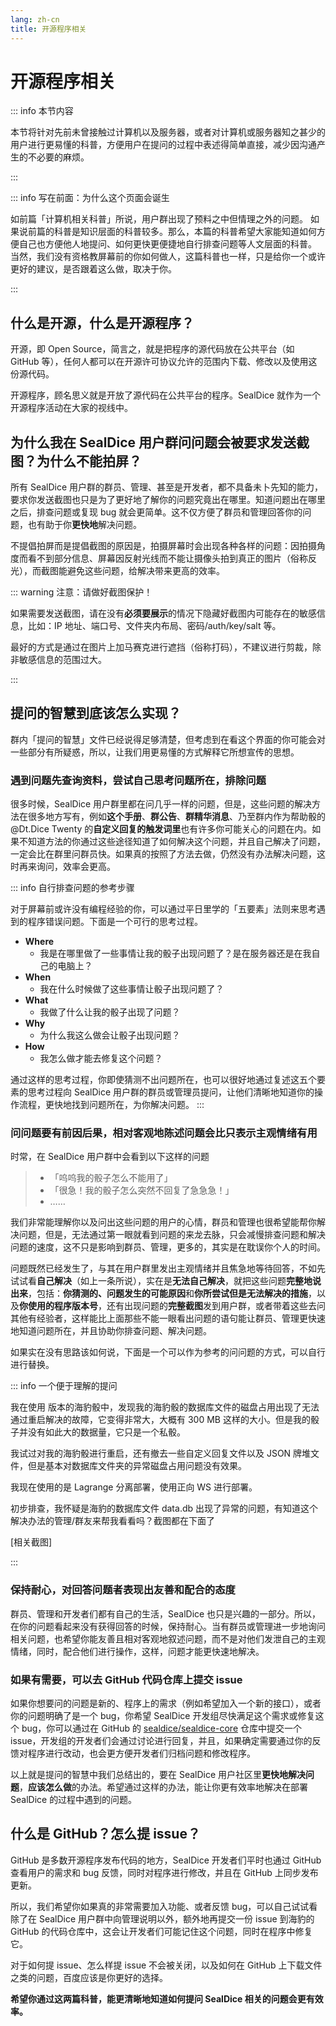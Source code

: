 ```yaml
---
lang: zh-cn
title: 开源程序相关
---
```


# 开源程序相关

::: info 本节内容

本节将针对先前未曾接触过计算机以及服务器，或者对计算机或服务器知之甚少的用户进行更易懂的科普，方便用户在提问的过程中表述得简单直接，减少因沟通产生的不必要的麻烦。

:::

::: info 写在前面：为什么这个页面会诞生

如前篇「计算机相关科普」所说，用户群出现了预料之中但情理之外的问题。
如果说前篇的科普是知识层面的科普较多。那么，本篇的科普希望大家能知道如何方便自己也方便他人地提问、如何更快更便捷地自行排查问题等人文层面的科普。
当然，我们没有资格教屏幕前的你如何做人，这篇科普也一样，只是给你一个或许更好的建议，是否跟着这么做，取决于你。

:::

## 什么是开源，什么是开源程序？

开源，即 Open Source，简言之，就是把程序的源代码放在公共平台（如 GitHub 等），任何人都可以在开源许可协议允许的范围内下载、修改以及使用这份源代码。

开源程序，顾名思义就是开放了源代码在公共平台的程序。SealDice 就作为一个开源程序活动在大家的视线中。

## 为什么我在 SealDice 用户群问问题会被要求发送截图？为什么不能拍屏？

所有 SealDice 用户群的群员、管理、甚至是开发者，都不具备未卜先知的能力，要求你发送截图也只是为了更好地了解你的问题究竟出在哪里。知道问题出在哪里之后，排查问题或复现 bug 就会更简单。这不仅方便了群员和管理回答你的问题，也有助于你**更快地**解决问题。

不提倡拍屏而是提倡截图的原因是，拍摄屏幕时会出现各种各样的问题：因拍摄角度而看不到部分信息、屏幕因反射光线而不能让摄像头拍到真正的图片（俗称反光），而截图能避免这些问题，给解决带来更高的效率。

::: warning 注意：请做好截图保护！

如果需要发送截图，请在没有**必须要展示**的情况下隐藏好截图内可能存在的敏感信息，比如：IP 地址、端口号、文件夹内布局、密码/auth/key/salt 等。

最好的方式是通过在图片上加马赛克进行遮挡（俗称打码），不建议进行剪裁，除非敏感信息的范围过大。

:::

## 提问的智慧到底该怎么实现？

群内「提问的智慧」文件已经说得足够清楚，但考虑到在看这个界面的你可能会对一些部分有所疑惑，所以，让我们用更易懂的方式解释它所想宣传的思想。

### 遇到问题先查询资料，尝试自己思考问题所在，排除问题

很多时候，SealDice 用户群里都在问几乎一样的问题，但是，这些问题的解决方法在很多地方写有，例如**这个手册**、**群公告**、**群精华消息**、乃至群内作为帮助骰的 @Dt.Dice Twenty 的**自定义回复的触发词里**也有许多你可能关心的问题在内。如果不知道方法的你通过这些途径知道了如何解决这个问题，并且自己解决了问题，一定会比在群里问群员快。如果真的按照了方法去做，仍然没有办法解决问题，这时再来询问，效率会更高。

::: info 自行排查问题的参考步骤

对于屏幕前或许没有编程经验的你，可以通过平日里学的「五要素」法则来思考遇到的程序错误问题。下面是一个可行的思考过程。

- **Where**
  - 我是在哪里做了一些事情让我的骰子出现问题了？是在服务器还是在我自己的电脑上？
- **When**
  - 我在什么时候做了这些事情让骰子出现问题了？
- **What**
  - 我做了什么让我的骰子出现了问题？
- **Why**
  - 为什么我这么做会让骰子出现问题？
- **How**
  - 我怎么做才能去修复这个问题？
  
通过这样的思考过程，你即使猜测不出问题所在，也可以很好地通过复述这五个要素的思考过程向 SealDice 用户群的群员或管理员提问，让他们清晰地知道你的操作流程，更快地找到问题所在，为你解决问题。
:::

### 问问题要有前因后果，相对客观地陈述问题会比只表示主观情绪有用

时常，在 SealDice 用户群中会看到以下这样的问题

> - 「呜呜我的骰子怎么不能用了」
> - 「很急！我的骰子怎么突然不回复了急急急！」
> - ……

我们非常能理解你以及问出这些问题的用户的心情，群员和管理也很希望能帮你解决问题，但是，无法通过第一眼就看到问题的来龙去脉，只会减慢排查问题和解决问题的速度，这不只是影响到群员、管理，更多的，其实是在耽误你个人的时间。

问题既然已经发生了，与其在用户群里发出主观情绪并且焦急地等待回答，不如先试试看**自己解决**（如上一条所说），实在是**无法自己解决**，就把这些问题**完整地说出来**，包括：**你猜测的、问题发生的可能原因**和**你所尝试但是无法解决的措施**，以及**你使用的程序版本号**，还有出现问题的**完整截图**发到用户群，或者带着这些去问其他有经验者，这样能比上面那些不能一眼看出问题的语句能让群员、管理更快速地知道问题所在，并且协助你排查问题、解决问题。

如果实在没有思路该如何说，下面是一个可以作为参考的问问题的方式，可以自行进行替换。

::: info 一个便于理解的提问

我在使用 <Badge type="tip" text="x.y.z" /> 版本的海豹骰中，发现我的海豹骰的数据库文件的磁盘占用出现了无法通过重启解决的故障，它变得非常大，大概有 300 MB 这样的大小。但是我的骰子并没有如此大的数据量，它只是一个私骰。

我试过对我的海豹骰进行重启，还有撤去一些自定义回复文件以及 JSON 牌堆文件，但是基本对数据库文件夹的异常磁盘占用问题没有效果。

我现在使用的是 Lagrange 分离部署，使用正向 WS 进行部署。

初步排查，我怀疑是海豹的数据库文件 data.db 出现了异常的问题，有知道这个解决办法的管理/群友来帮我看看吗？截图都在下面了

[相关截图]

:::

### 保持耐心，对回答问题者表现出友善和配合的态度

群员、管理和开发者们都有自己的生活，SealDice 也只是兴趣的一部分。所以，在你的问题看起来没有获得回答的时候，保持耐心。当有群员或管理进一步地询问相关问题，也希望你能友善且相对客观地叙述问题，而不是对他们发泄自己的主观情绪，同时，配合他们进行操作，这样，问题才能更快速地解决。

### 如果有需要，可以去 GitHub 代码仓库上提交 issue

如果你想要问的问题是新的、程序上的需求（例如希望加入一个新的接口），或者你的问题明确了是一个 bug，你希望 SealDice 开发组尽快满足这个需求或修复这个 bug，你可以通过在 GitHub 的 [sealdice/sealdice-core](https://github.com/sealdice/sealdice-core) 仓库中提交一个 issue，开发组的开发者们会通过讨论进行回复，并且，如果确定需要通过你的反馈对程序进行改动，也会更方便开发者们归档问题和修改程序。

以上就是提问的智慧中我们总结出的，要在 SealDice 用户社区里**更快地解决问题**，**应该怎么做**的办法。希望通过这样的办法，能让你更有效率地解决在部署 SealDice 的过程中遇到的问题。

## 什么是 GitHub？怎么提 issue？

GitHub 是多数开源程序发布代码的地方，SealDice 开发者们平时也通过 GitHub 查看用户的需求和 bug 反馈，同时对程序进行修改，并且在 GitHub 上同步发布更新。

所以，我们希望你如果真的非常需要加入功能、或者反馈 bug，可以自己试试看除了在 SealDice 用户群中向管理说明以外，额外地再提交一份 issue 到海豹的 GitHub 的代码仓库中，这会让开发者们可能记住这个问题，同时在程序中修复它。

对于如何提 issue、怎么样提 issue 不会被关闭，以及如何在 GitHub 上下载文件之类的问题，百度应该是你更好的选择。

**希望你通过这两篇科普，能更清晰地知道如何提问 SealDice 相关的问题会更有效率。**
